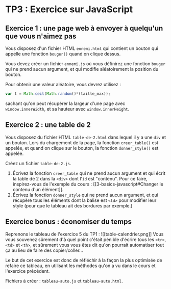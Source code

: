 # TP3 : Exercice sur JavaScript

## Exercice 1 : une page web à envoyer à quelqu'un que vous n'aimez pas

Vous disposez d'un fichier HTML `ennemi.html` qui contient un bouton qui appelle une fonction `bouger()` quand on clique dessus.

Vous devez créer un fichier `ennemi.js` où vous définirez une fonction `bouger` qui ne prend aucun argument, et qui modifie aléatoirement la position du bouton.

Pour obtenir une valeur aléatoire, vous devrez utilisez :
```js
var t = Math.ceil(Math.random()*(taille_max));
```
sachant qu'on peut récupérer la largeur d'une page avec `window.innerWidth`, et sa hauteur avec `window.innerHeight`.

## Exercice 2 : une table de 2

Vous disposez du fichier HTML `table-de-2.html` dans lequel il y a une `div` et un bouton. Lors du chargement de la page, la fonction `creer_table()` est appelée, et quand on clique sur le bouton, la fonction `donner_style()` est appelée.

Créez un fichier `table-de-2.js`.

1) Écrivez la fonction `creer_table` qui ne prend aucun argument et qui écrit la table de 2 dans la `<div>` dont l'`id` est "contenu". Pour ce faire, inspirez-vous de l'exemple du cours : [[3-basics-javascript#Changer le contenu d'un élément]].
2) Écrivez la fonction `donner_style` qui ne prend aucun argument, et qui récupère tous les éléments dont la balise est `<td>` pour modifier leur style (pour que le tableau ait des bordures par exemple.)

## Exercice bonus : économiser du temps

Reprenons le tableau de l'exercice 5 du TP1 :
![[table-calendrier.png]]
Vous vous souvenez sûrement d'à quel point c'était pénible d'écrire tous les `<tr>`, `<td>`  et `<th>`, et sûrement vous vous êtes dit qu'on pourrait automatiser tout ça au lieu de faire des copier/coller...

Le but de cet exercice est donc de réfléchir à la façon la plus optimisée de refaire ce tableau, en utilisant les méthodes qu'on a vu dans le cours et l'exercice précédent.

Fichiers à créer : `tableau-auto.js` et `tableau-auto.html`.

